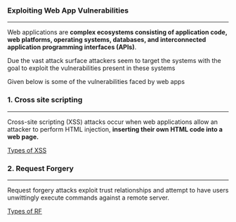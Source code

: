 ### Exploiting Web App Vulnerabilities
---
Web applications are **complex ecosystems consisting of application code, web platforms, operating systems, databases, and interconnected application programming interfaces (APIs)**.

Due the vast attack surface attackers seem to target the systems with the goal to exploit the vulnerabilities present in these systems 

Given below is some of the vulnerabilities faced by web apps

### 1. Cross site scripting
---
Cross-site scripting (XSS) attacks occur when web applications allow an attacker to perform HTML injection, **inserting their own HTML code into a web page.**

[Types of XSS](../concepts/Types%20of%20XSS.md)

### 2. Request Forgery 
---
Request forgery attacks exploit trust relationships and attempt to have users unwittingly execute commands against a remote server.

[Types of RF](../concepts/Types%20of%20RF.md)

